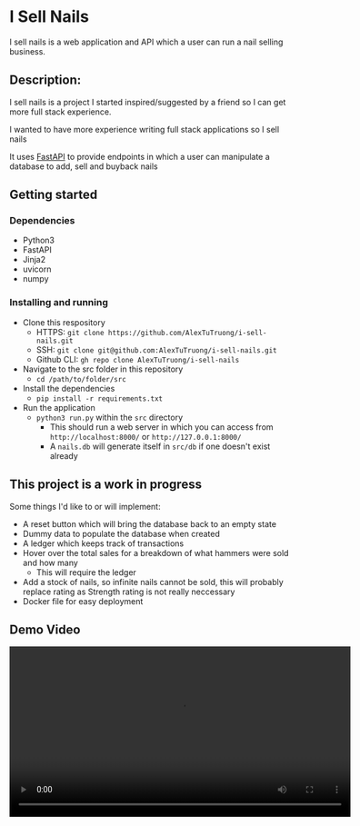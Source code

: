 # I Sell Nails

I sell nails is a web application and API which a user can run a nail selling business.

## Description:

I sell nails is a project I started inspired/suggested by a friend so I can get more full stack experience.

I wanted to have more experience writing full stack applications so I sell nails

It uses [FastAPI](https://fastapi.tiangolo.com/) to provide endpoints in which a user can manipulate a database to add, sell and buyback nails


## Getting started

### Dependencies

* Python3
* FastAPI
* Jinja2
* uvicorn
* numpy

### Installing and running

* Clone this respository
    * HTTPS: `git clone https://github.com/AlexTuTruong/i-sell-nails.git`
    * SSH: `git clone git@github.com:AlexTuTruong/i-sell-nails.git`
    * Github CLI: `gh repo clone AlexTuTruong/i-sell-nails`
* Navigate to the src folder in this repository
    * `cd /path/to/folder/src`
* Install the dependencies
    * `pip install -r requirements.txt`
* Run the application
    * `python3 run.py` within the `src` directory
        * This should run a web server in which you can access from `http://localhost:8000/` or `http://127.0.0.1:8000/`
        * A `nails.db` will generate itself in `src/db` if one doesn't exist already

## This project is a work in progress

Some things I'd like to or will implement:

* A reset button which will bring the database back to an empty state
* Dummy data to populate the database when created
* A ledger which keeps track of transactions
* Hover over the total sales for a breakdown of what hammers were sold and how many
    * This will require the ledger
* Add a stock of nails, so infinite nails cannot be sold, this will probably replace rating as Strength rating is not really neccessary
* Docker file for easy deployment

## Demo Video

<video src="/media/Demo.mp4" width="600" />
